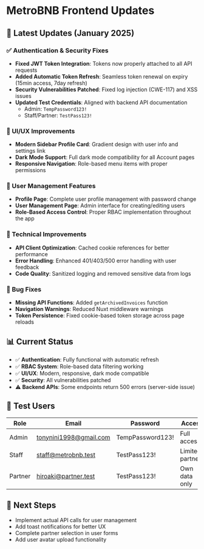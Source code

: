 # MetroBNB Frontend Updates

## 🚀 Latest Updates (January 2025)

### ✅ Authentication & Security Fixes
- **Fixed JWT Token Integration**: Tokens now properly attached to all API requests
- **Added Automatic Token Refresh**: Seamless token renewal on expiry (15min access, 7day refresh)
- **Security Vulnerabilities Patched**: Fixed log injection (CWE-117) and XSS issues
- **Updated Test Credentials**: Aligned with backend API documentation
  - Admin: `TempPassword123!`
  - Staff/Partner: `TestPass123!`

### 🎨 UI/UX Improvements
- **Modern Sidebar Profile Card**: Gradient design with user info and settings link
- **Dark Mode Support**: Full dark mode compatibility for all Account pages
- **Responsive Navigation**: Role-based menu items with proper permissions

### 👥 User Management Features
- **Profile Page**: Complete user profile management with password change
- **User Management Page**: Admin interface for creating/editing users
- **Role-Based Access Control**: Proper RBAC implementation throughout the app

### 🔧 Technical Improvements
- **API Client Optimization**: Cached cookie references for better performance
- **Error Handling**: Enhanced 401/403/500 error handling with user feedback
- **Code Quality**: Sanitized logging and removed sensitive data from logs

### 🐛 Bug Fixes
- **Missing API Functions**: Added `getArchivedInvoices` function
- **Navigation Warnings**: Reduced Nuxt middleware warnings
- **Token Persistence**: Fixed cookie-based token storage across page reloads

## 📊 Current Status
- ✅ **Authentication**: Fully functional with automatic refresh
- ✅ **RBAC System**: Role-based data filtering working
- ✅ **UI/UX**: Modern, responsive, dark mode compatible
- ✅ **Security**: All vulnerabilities patched
- ⚠️ **Backend APIs**: Some endpoints return 500 errors (server-side issue)

## 🔐 Test Users
| Role | Email | Password | Access |
|------|-------|----------|---------|
| Admin | tonynini1998@gmail.com | TempPassword123! | Full access |
| Staff | staff@metrobnb.test | TestPass123! | Limited partners |
| Partner | hiroaki@partner.test | TestPass123! | Own data only |

## 🎯 Next Steps
- Implement actual API calls for user management
- Add toast notifications for better UX
- Complete partner selection in user forms
- Add user avatar upload functionality